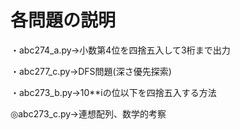 # 各問題の説明

・abc274_a.py→小数第4位を四捨五入して3桁まで出力

・abc277_c.py→DFS問題(深さ優先探索)

・abc273_b.py→10**iの位以下を四捨五入する方法

◎abc273_c.py→連想配列、数学的考察